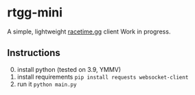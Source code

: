 # rtgg-mini
A simple, lightweight [racetime.gg](https://www.racetime.gg) client
Work in progress.

## Instructions
0. install python (tested on 3.9, YMMV)
1. install requirements
`pip install requests websocket-client`
2. run it
`python main.py`
